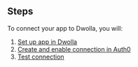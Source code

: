 ## Steps

To connect your app to Dwolla, you will:

1. [Set up app in Dwolla](#set-up-app-in-dwolla)
2. [Create and enable connection in Auth0](#create-and-enable-connection-in-auth0)
3. [Test connection](#test-connection)
